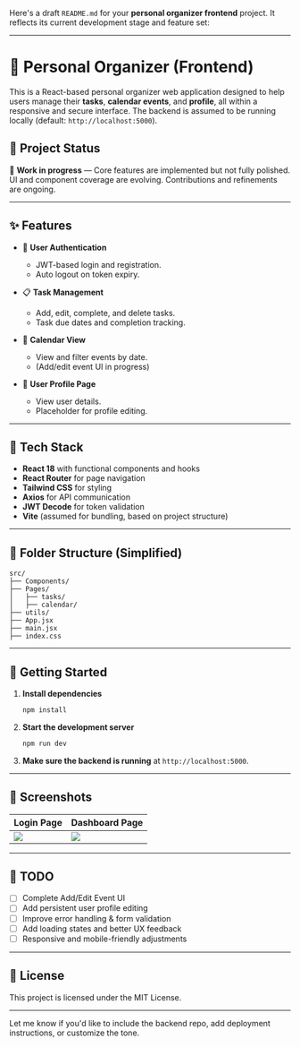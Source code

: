 Here's a draft `README.md` for your **personal organizer frontend** project. It reflects its current development stage and feature set:

---

# 📆 Personal Organizer (Frontend)

This is a React-based personal organizer web application designed to help users manage their **tasks**, **calendar events**, and **profile**, all within a responsive and secure interface. The backend is assumed to be running locally (default: `http://localhost:5000`).

## 🚧 Project Status

🔧 **Work in progress** — Core features are implemented but not fully polished. UI and component coverage are evolving. Contributions and refinements are ongoing.

---

## ✨ Features

* 🔐 **User Authentication**

  * JWT-based login and registration.
  * Auto logout on token expiry.

* 📋 **Task Management**

  * Add, edit, complete, and delete tasks.
  * Task due dates and completion tracking.

* 📆 **Calendar View**

  * View and filter events by date.
  * (Add/edit event UI in progress)

* 👤 **User Profile Page**

  * View user details.
  * Placeholder for profile editing.

---

## 🧪 Tech Stack

* **React 18** with functional components and hooks
* **React Router** for page navigation
* **Tailwind CSS** for styling
* **Axios** for API communication
* **JWT Decode** for token validation
* **Vite** (assumed for bundling, based on project structure)

---

## 📁 Folder Structure (Simplified)

```
src/
├── Components/
├── Pages/
│   ├── tasks/
│   ├── calendar/
├── utils/
├── App.jsx
├── main.jsx
├── index.css
```

---

## 🚀 Getting Started

1. **Install dependencies**

   ```bash
   npm install
   ```

2. **Start the development server**

   ```bash
   npm run dev
   ```

3. **Make sure the backend is running** at `http://localhost:5000`.

---

## 📸 Screenshots

| Login Page              | Dashboard Page              |
| ----------------------- | --------------------------- |
| ![](./assets/login.png) | ![](./assets/dashboard.png) |

---

## 📝 TODO

* [ ] Complete Add/Edit Event UI
* [ ] Add persistent user profile editing
* [ ] Improve error handling & form validation
* [ ] Add loading states and better UX feedback
* [ ] Responsive and mobile-friendly adjustments

---

## 📄 License

This project is licensed under the MIT License.

---

Let me know if you'd like to include the backend repo, add deployment instructions, or customize the tone.
